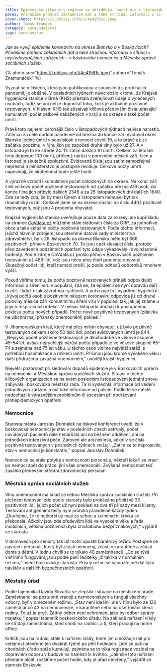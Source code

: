 ```yaml
---
title: Epidemická situace v regionu se zklidňuje, úmrtí ale v listopadu výrazně přibylo
perex: Přinášíme přehled základních dat a také stručnou informaci o situaci v nejsledovanějších zařízeních – v boskovické nemocnici a Městské správě sociálních služeb.
cover-photo: https://i.ohlasy.info/i/4e41581c.jpeg
author: Tomáš Trumpeš
category: zpravodajství
tags: koronavirus
---
```


*Jak se vyvíjí epidemie koronaviru na okrese Blansko a v Boskovicích? Přinášíme přehled základních dat a také stručnou informaci o situaci v nejsledovanějších zařízeních – v boskovické nemocnici a Městské správě sociálních služeb.*

{% photo src="https://i.ohlasy.info/i/4e41581c.jpeg" author="Tomáš Znamenáček" %}

Vyznat se v číslech, která jsou publikována v souvislosti s probíhající pandemií, je obtížné. V posledních týdnech navíc došlo k tomu, že Krajská hygienická stanice v Brně (KHS) přestala zveřejňovat údaje o vyléčených osobách, tudíž se ani nelze dopočítat toho, kolik je aktuálně pozitivně testovaných. V hlášení KHS tak zůstávají klíčová především čísla udávající kumulativní počet celkově nakažených v kraji a na okrese a také počet úmrtí.

Právě toto nejnemilosrdnější číslo v listopadových týdnech nejvíce narostlo. Zatímco za celé období pandemie od března do konce září evidoval okres Blansko jediné úmrtí v souvislosti s nemocí covid-19, a to právě až ze začátku podzimu, v říjnu jich po započetí druhé vlny bylo už 27. A v listopadu je to ke středě 24. 11. zatím dalších 81 úmrtí. Celkem za letošek tedy doposud 109 úmrtí, přičemž nárůst v porovnání měsíců září, říjen a listopad je skutečně explozivní. Evidovaná čísla jsou zatím samozřejmě nepřesná a ministerstvo je postupně reviduje. Celkové počty úmrtí napovídají, že skutečnost bude ještě horší.

A výrazně vzrostl i kumulativní počet nakažených na okrese. Na konci září činil celkový počet pozitivně testovaných od začátku března 416 osob, do konce října jich přibylo dalších 2346 a za 25 listopadových dní dalších 1640. Zde se tedy zdá, že by mezi říjnem a listopadem nemusel být tak dramatický rozdíl. Celkově jsme se na okrese dostali na číslo 4402 pozitivně testovaných, což jsou 4 procenta obyvatel. 

Krajská hygienická stanice uveřejňuje pouze data za okresy, ale kupříkladu na stránce [CoVdata.cz](https://www.covdata.cz/) můžeme stále sledovat i čísla za ORP, za jednotlivé obce a také aktuální počty pozitivně testovaných. Podle těchto informací, jejichž hlavním zdrojem jsou otevřené datové sady ministerstva zdravotnictví, by k 26. listopadu na okrese Blansko mělo být 668 pozitivních, přímo v Boskovicích 70. To jsou opět klesající čísla, protože před zavedením podzimních opatření tyto údaje vykazovaly i dvojnásobné hodnoty. Podle zdroje CoVdata.cz prošlo přímo v Boskovicích pozitivním testováním už 489 lidí, což jsou něco přes čtyři procenta obyvatel. Skutečný počet lidí, kteří nemocí prošli, je podle odhadů odborníků mnohem vyšší.

Pokud věříme tomu, že počty pozitivně testovaných přináší odpovídající informaci o šíření viru v populaci, zdá se, že epidemii se nyní opravdu daří brzdit. I když nijak závratnou rychlostí. A potvrzuje to i vyjádření hygieniků: „Vývoj počtů osob s pozitivním nálezem koronaviru odpovídá již od druhé poloviny měsíce září komunitnímu šíření viru v populaci tak, jak jej známe u jiných respiračních infekcí. V měsíci listopadu dochází k postupnému poklesu počtu nových případů. Počet nově pozitivně testovaných (zdaleka ne všichni mají příznaky onemocnění) poklesl.“

V Jihomoravském kraji, který má přes milion obyvatel, už bylo pozitivně testovaných celkem skoro 50 tisíc lidí, počet evidovaných úmrtí je 844. „Nejvyšší počet pozitivně testovaných je dlouhodobě ve věkové skupině 45–54 let, avšak nejrychlejší nárůst počtu případů je ve věkové skupině 65–74 a zejména nad 75 let věku. U těchto osob vidíme největší zátěž, s potřebou hospitalizace a rizikem úmrtí. Příčinou jsou kromě vysokého věku i další přidružená závažná onemocnění,“ uvádějí krajští hygienici.

Největší pozornost při sledování dopadů epidemie je v Boskovicích upřená na nemocnici a Městskou správu sociálních služeb. Situací v těchto klíčových organizacích se na svém posledním listopadovém jednání znovu zabývala i boskovická městská rada. Ta si vyslechla informace od vedení jednotlivých zařízení a má také informace od policie. Podle té ve městě nedochází k výraznějším problémům či excesům při dodržování protiepidemických opatření.

### Nemocnice

Starosta města Jaroslav Dohnálek na tiskové konferenci uvedl, že v boskovické nemocnici je stav v posledních dnech setrvalý, počet covidových pacientů dále nenarůstá ani na běžném oddělení, ani na jednotkách intenzivní péče. Zároveň ale ani neklesá, ačkoliv se čísla pozitivně testovaných v posledních týdnech snižují. „Zatím se to neprojevilo, stav v nemocnici je konstantní,“ popsal Jaroslav Dohnálek.

Nemocnice se stále potýká s nemocností personálu, někteří lékaři se vrací po nemoci zpět do práce, jiní však onemocněli. Zvýšená nemocnost teď zasáhla především střední zdravotnický personál.

### Městská správa sociálních služeb

Vlnu onemocnění má snad za sebou Městská správa sociálních služeb. Při plošném testování zde podle starosty bylo prokázáno přibližně 30 pozitivních lidí, jejich počet už nyní poklesl na dva tři případy mezi klienty. Testování antigenními testy nyní probíhá pravidelně každý týden. „Doufejme, že to nejhorší už mají za sebou a kulminační křivka se překonala. Ačkoliv jsou zde především lidé ve vysokém věku a řada imobilních, většina pozitivních byla chválabohu bezpříznakových,“ vyjádřil se starosta.

V domovech pro seniory tak už mohli opustit bariérový režim. Postupně se navrací i personál, který byl zčásti nemocný, zčásti v karanténě a zčásti doma s dětmi. V jednu chvíli se to týkalo 40 zaměstnanců. „Co se týká vnitřního fungování, jsou podle paní ředitelky již takřka v normálním režimu,“ uvedl boskovický starosta. Přísný režim se samozřejmě dál týká návštěv a dalších bezpečnostních opatření.

### Městský úřad

Podle tajemníka Davida Škvařila se zlepšila i situace na městském úřadě. Zaměstnanci se postupně vracejí z nemocenských a fungují všechny odbory, byť v omezeném režimu. „Stav není ideální, ale v říjnu bylo ze 120 zaměstnanců 43 na nemocenské, v karanténě nebo na ošetřování člena rodiny. To už je pryč. Žádný odbor není ochromen, jako byl odbor správy majetku,“ popsal tajemník boskovického úřadu. Na základě nařízení vlády se střídají zaměstnanci, kteří chodí na radnici, a ti, kteří pracují na home office.

Kritičtí jsou na radnici stále k nařízení vlády, které jim umožňuje mít pro veřejnost otevřeno jen dvakrát týdně po pěti hodinách. Lidé se pak na chodbách úřadu spíše kumulují, zejména se to týká registrace vozidel na dopravním odboru v budově na náměstí 9. května. „Jakmile toto nařízení přestane platit, rozšíříme počet hodin, kdy je úřad otevřený,“ vyjádřil se starosta Boskovic.
